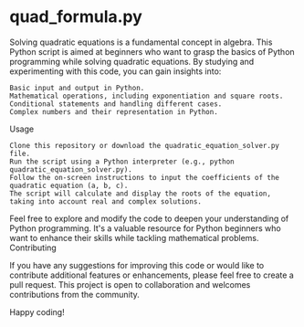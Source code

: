 # quad_formula.py

Solving quadratic equations is a fundamental concept in algebra. This Python script is aimed at beginners who want to grasp the basics of Python programming while solving quadratic equations. By studying and experimenting with this code, you can gain insights into:

    Basic input and output in Python.
    Mathematical operations, including exponentiation and square roots.
    Conditional statements and handling different cases.
    Complex numbers and their representation in Python.

Usage

    Clone this repository or download the quadratic_equation_solver.py file.
    Run the script using a Python interpreter (e.g., python quadratic_equation_solver.py).
    Follow the on-screen instructions to input the coefficients of the quadratic equation (a, b, c).
    The script will calculate and display the roots of the equation, taking into account real and complex solutions.

Feel free to explore and modify the code to deepen your understanding of Python programming. It's a valuable resource for Python beginners who want to enhance their skills while tackling mathematical problems.
Contributing

If you have any suggestions for improving this code or would like to contribute additional features or enhancements, please feel free to create a pull request. This project is open to collaboration and welcomes contributions from the community.

Happy coding!
